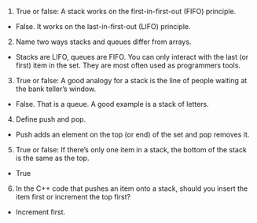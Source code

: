 1. True or false: A stack works on the first-in-first-out (FIFO) principle.
- False. It works on the last-in-first-out (LIFO) principle.
2. Name two ways stacks and queues differ from arrays.
- Stacks are LIFO, queues are FIFO. You can only interact with the last (or first) item in the set. They are most often used as programmers tools.
3. True or false: A good analogy for a stack is the line of people waiting at the bank
teller’s window.
- False. That is a queue. A good example is a stack of letters.
4. Define push and pop.
- Push adds an element on the top (or end) of the set and pop removes it.
5. True or false: If there’s only one item in a stack, the bottom of the stack is the same as the top.
- True
6. In the C++ code that pushes an item onto a stack, should you insert the item first or increment the top first?
- Increment first.
